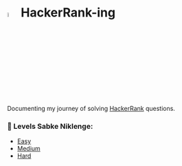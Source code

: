 # <img src="https://cdn4.iconfinder.com/data/icons/logos-and-brands/512/160_Hackerrank_logo_logos-512.png" width="5%" height="5%"> HackerRank-ing
Documenting my journey of solving [HackerRank](https://www.hackerrank.com/) questions.

### 🎯 Levels Sabke Niklenge:
- [Easy](https://github.com/5ifar/HackerRank-ing/tree/main/Easy%20Level)
- [Medium]()
- [Hard]()
